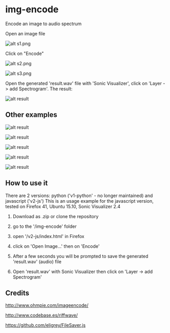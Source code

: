 img-encode
==========

Encode an image to audio spectrum

Open an image file

![alt s1.png](https://github.com/alexadam/img-encode/blob/master/s1.png?raw=true "s1.png")

Click on "Encode"

![alt s2.png](https://github.com/alexadam/img-encode/blob/master/s2.png?raw=true "s2.png")

![alt s3.png](https://github.com/alexadam/img-encode/blob/master/s3.png?raw=true "s3.png")

 Open the generated 'result.wav' file with 'Sonic Visualizer', click on 'Layer -> add Spectrogram'. The result:

![alt result](https://github.com/alexadam/img-encode/blob/master/spec6.png?raw=true "spec6.png")

## Other examples

![alt result](https://github.com/alexadam/img-encode/blob/master/spec1.png?raw=true "spec1.png")

![alt result](https://github.com/alexadam/img-encode/blob/master/spec2.png?raw=true "spec2.png")

![alt result](https://github.com/alexadam/img-encode/blob/master/spec3.png?raw=true "spec3.png")

![alt result](https://github.com/alexadam/img-encode/blob/master/spec4.png?raw=true "spec4.png")

![alt result](https://github.com/alexadam/img-encode/blob/master/spec5.png?raw=true "spec5.png")

## How to use it

There are 2 versions: python ('v1-python' - no longer maintained) and javascript ('v2-js')
This is an usage example for the javascript version, tested on Firefox 41, Ubuntu 15.10, Sonic Visualizer 2.4

1. Download as .zip or clone the repository

2. go to the '/img-encode' folder

3. open '/v2-js/index.html' in Firefox

4. click on 'Open Image...' then on 'Encode'

5. After a few seconds you will be prompted to save the generated 'result.wav' (audio) file

6. Open 'result.wav' with Sonic Visualizer then click on 'Layer -> add Spectrogram'

## Credits

http://www.ohmpie.com/imageencode/

http://www.codebase.es/riffwave/

https://github.com/eligrey/FileSaver.js
